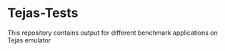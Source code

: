 # Tejas-Tests
This repository contains output for different benchmark applications on Tejas emulator
